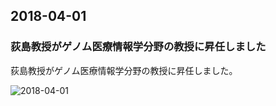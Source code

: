 ## 2018-04-01
### 荻島教授がゲノム医療情報学分野の教授に昇任しました
荻島教授がゲノム医療情報学分野の教授に昇任しました。

![2018-04-01](https://raw.githubusercontent.com/ogishimalab/ogishimalab.github.io/posts/image/2018-04-01.jpeg)
